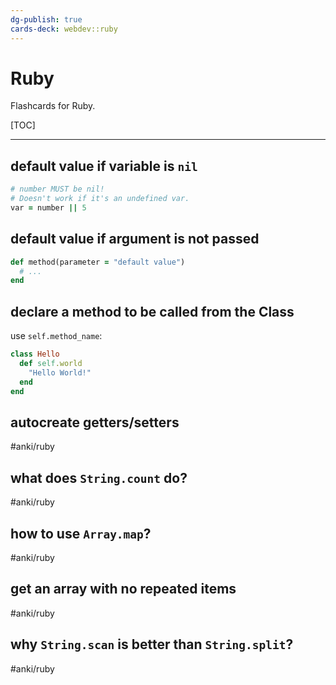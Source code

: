 ```yaml
---
dg-publish: true
cards-deck: webdev::ruby
---
```

# Ruby

Flashcards for Ruby.

[TOC]

---

## default value if variable is `nil`
```ruby
# number MUST be nil!
# Doesn't work if it's an undefined var.
var = number || 5
```



## default value if argument is not passed

```ruby
def method(parameter = "default value")
  # ...
end
```


## declare a method to be called from the Class

use `self.method_name`:
```ruby
class Hello
  def self.world
    "Hello World!"
  end
end
```


## autocreate getters/setters
#anki/ruby



## what does `String.count` do?
#anki/ruby



## how to use `Array.map`?
#anki/ruby



## get an array with no repeated items
#anki/ruby



## why `String.scan` is better than `String.split`?
#anki/ruby

